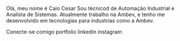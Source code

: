 Olá, meu nome é Caio Cesar 
Sou técnicod de Automação Industrial e Analista de Sistemas.
Atualmente trabalho na Ambev, e tenho me desenvolvido em tecnologias para industrias como a Ambev.



Conecte-se comigo
portfolio linkedin instagram 

